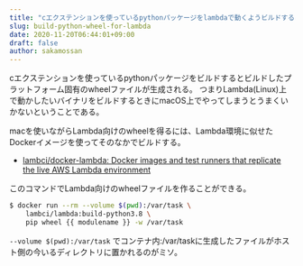 ```yaml
---
title: "cエクステンションを使っているpythonパッケージをlambdaで動くようビルドする"
slug: build-python-wheel-for-lambda
date: 2020-11-20T06:44:01+09:00
draft: false
author: sakamossan
---
```


cエクステンションを使っているpythonパッケージをビルドするとビルドしたプラットフォーム固有のwheelファイルが生成される。
つまりLambda(Linux)上で動かしたいバイナリをビルドするときにmacOS上でやってしまうとうまくいかないということである。

macを使いながらLambda向けのwheelを得るには、Lambda環境に似せたDockerイメージを使ってそのなかでビルドする。

- [lambci/docker-lambda: Docker images and test runners that replicate the live AWS Lambda environment](https://github.com/lambci/docker-lambda)

このコマンドでLambda向けのwheelファイルを作ることができる。

```bash
$ docker run --rm --volume $(pwd):/var/task \
    lambci/lambda:build-python3.8 \
    pip wheel {{ modulename }} -w /var/task
```

`--volume $(pwd):/var/task` でコンテナ内:/var/taskに生成したファイルがホスト側の今いるディレクトリに置かれるのがミソ。
